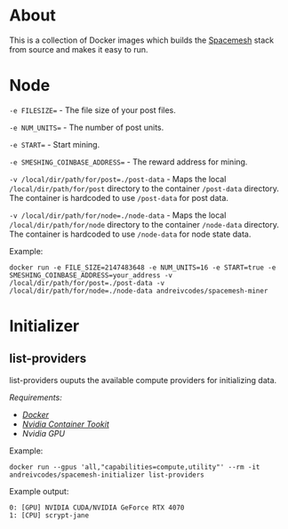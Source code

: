 # About

This is a collection of Docker images which builds the [Spacemesh](https://spacemesh.io) stack from source and makes it easy to run.

# Node

`-e FILESIZE=` - The file size of your post files.

`-e NUM_UNITS=` - The number of post units.

`-e START=` - Start mining.

`-e SMESHING_COINBASE_ADDRESS=` - The reward address for mining.

`-v /local/dir/path/for/post=./post-data` - Maps the local `/local/dir/path/for/post` directory to the container `/post-data` directory. The container is hardcoded to use `/post-data` for post data.

`-v /local/dir/path/for/node=./node-data` - Maps the local `/local/dir/path/for/node` directory to the container `/node-data` directory. The container is hardcoded to use `/node-data` for node state data.

Example:

`docker run -e FILE_SIZE=2147483648 -e NUM_UNITS=16 -e START=true -e SMESHING_COINBASE_ADDRESS=your_address -v /local/dir/path/for/post=./post-data -v /local/dir/path/for/node=./node-data andreivcodes/spacemesh-miner`

# Initializer

## list-providers

list-providers ouputs the available compute providers for initializing data.

_Requirements:_

- _[Docker](http://docker.com)_
- _[Nvidia Container Tookit](https://docs.nvidia.com/datacenter/cloud-native/container-toolkit/latest/index.html)_
- _Nvidia GPU_

Example:

`docker run --gpus 'all,"capabilities=compute,utility"' --rm -it andreivcodes/spacemesh-initializer list-providers`

Example output:

```
0: [GPU] NVIDIA CUDA/NVIDIA GeForce RTX 4070
1: [CPU] scrypt-jane
```
